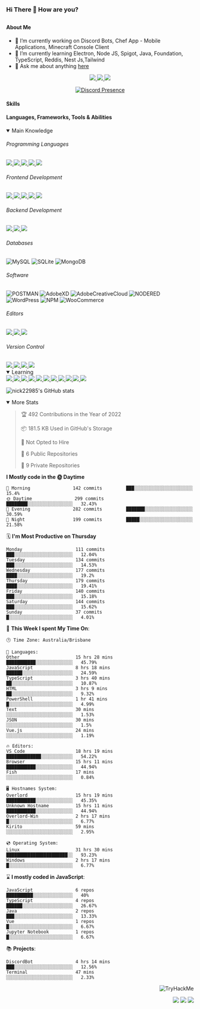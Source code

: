 ### Hi There 👋 How are you?

## <h4>About Me</h4>

- 🔭 I’m currently working on Discord Bots, Chef App - Mobile Applications, Minecraft Console Client
- 🌱 I’m currently learning Electron, Node JS, Spigot, Java, Foundation, TypeScript, Reddis, Nest Js,Tailwind
- 💬 Ask me about anything [here](https://github.com/nick22985/nick22985/issues)

<p align="center">
	<a href="https://discordapp.com/users/221602145462386688">
		<img src="https://img.shields.io/badge/Discord-5865F2.svg?&style=for-the-badge&logo=Discord&logoColor=white"/>
	</a>
	<a href="https://www.youtube.com/channel/UChZvyaTJSq0PweGmTpjPjRw">
		<img src="https://img.shields.io/badge/YouTube-FF0000.svg?&style=for-the-badge&logo=YouTube&logoColor=white"/>
	</a>
	<a href="https://twitter.com/nick22985">
		<img src="https://img.shields.io/badge/Twitter-1DA1F2.svg?&style=for-the-badge&logo=Twitter&logoColor=white"/>
	</a>
</p>
<p align="center">
	<a href="https://discord.com/users/221602145462386688" target="_blank" rel="nofollow">
		<img src="https://lanyard-profile-readme.vercel.app/api/221602145462386688?hideStatus=true" alt="Discord Presence" align="center">
	</a>
</p>


<h4>Skills</h4>
<h4>Languages, Frameworks, Tools & Abilities </h4>
<details open="true">
<summary>Main Knowledge</summary>

<h6>Programming Languages</h6>
<a href="">
	<img src="https://img.shields.io/badge/JavaScript-323330.svg?&style=flat-square&logo=javascript&logoColor=%23F7DF1E"/>
</a>
<a href="">
	<img src="https://img.shields.io/badge/PYTHON-3776AB.svg?&style=flat-square&logo=python&logoColor=white"/>
</a>
<a href="">
	<img src="https://img.shields.io/badge/C-3776AB.svg?&style=flat-square&logo=C&logoColor=white"/>
</a>
<a href="">
	<img src="https://img.shields.io/badge/C%23-239120.svg?&style=flat-square&logo=C-Sharp&logoColor=white"/>
</a>
<a href="">
	<img src="https://img.shields.io/badge/.Net-512BD4.svg?&style=flat-square&logo=.NET&logoColor=white"/>
</a>

<h6> Frontend Development </h6>
<a href="">
	<img src="https://img.shields.io/badge/React-61DAFB?style=flat-square&logo=react&logoColor=white"/>
</a>
<a href="">
	<img src="https://img.shields.io/badge/bootstrap-7952B3?style=flat-square&logo=bootstrap&logoColor=white"/>
</a>
<a href="">
	<img src="https://img.shields.io/badge/CSS3-%231572B6.svg?&style=flat-square&logo=css3&logoColor=white"/>
</a>
<a href="">
	<img src="https://img.shields.io/badge/HTML5-E34F26.svg?&style=flat-square&logo=html5&logoColor=white"/>
</a>
<a href="">
	<img src="https://img.shields.io/badge/Blazor-512BD4.svg?&style=flat-square&logo=Blazor&logoColor=white"/>
</a>

<h6> Backend Development </h6>
<a href="">
	<img src="https://img.shields.io/badge/NODEJS-339933.svg?&style=flat-square&logo=node.js&logoColor=white"/>
</a>
<a href="">
	<img src="https://img.shields.io/badge/NGINX-269539.svg?&style=flat-square&logo=nginx&logoColor=white"/>
</a>
<a href="">
	<img src="https://img.shields.io/badge/GRAPHQL-E10098.svg?&style=flat-square&logo=graphql&logoColor=white"/>
</a>

<h6> Databases </h6>

![MySQL](https://img.shields.io/badge/MySQL-4479A1.svg?&style=flat-square&logo=mysql&logoColor=white)
![SQLite](https://img.shields.io/badge/SQLite-003B57.svg?&style=flat-square&logo=sqlite&logoColor=white)
![MongoDB](https://img.shields.io/badge/MONGODB-47A248.svg?&style=flat-square&logo=mongodb&logoColor=white)

<h6>Software</h6>

![POSTMAN](https://img.shields.io/badge/Postman-FF6C37.svg?&style=flat-square&logo=postman&logoColor=white)
![AdobeXD](https://img.shields.io/badge/Adobe%20XD-FF61F6.svg?&style=flat-square&logo=Adobe-XD&logoColor=black)
![AdobeCreativeCloud](https://img.shields.io/badge/Adobe%20Creative%20Cloud-DA1F26.svg?&style=flat-square&logo=Adobe-Creative-Cloud&logoColor=white)
![NODERED](https://img.shields.io/badge/node%20red-8F0000.svg?&style=flat-square&logo=node-red&logoColor=white)
![WordPress](https://img.shields.io/badge/Wordpress-21759B.svg?&style=flat-square&logo=wordpress&logoColor=white)
![NPM](https://img.shields.io/badge/npm-CB3837.svg?&style=flat-square&logo=npm&logoColor=white)
![WooCommerce](https://img.shields.io/badge/WooCommerce-96588A.svg?&style=flat-square&logo=WooCommerce&logoColor=white)

<h6> Editors </h6>
<a href="">
	<img src="https://img.shields.io/badge/VSCODE-007ACC.svg?&style=flat-square&logo=visual-studio-code"/>
</a>
<a href="">
	<img src="https://img.shields.io/badge/Visual%20Studio-5C2D91.svg?&style=flat-square&logo=visual-studio"/>
</a>
<a href="">
	<img src="https://img.shields.io/badge/INTELLIJ-000000.svg?&style=flat-square&logo=intellij-idea"/>
</a>

<h6>Version Control</h6>
<a href="">
	<img src="https://img.shields.io/badge/GITHUB-%23121011.svg?&style=flat-square&logo=github&logoColor=white"/>
</a>
<a href="">
	<img src="https://img.shields.io/badge/GITLAB-%23181717.svg?&style=flat-square&logo=gitlab&logoColor=white"/>
</a>
<a href="">
	<img src="https://img.shields.io/badge/GIT-%23F05033.svg?&style=flat-square&logo=git&logoColor=white"/>
</a>
<a href="">
	<img src="https://img.shields.io/badge/-BitBucket-darkblue?style=flat-square&logo=bitbucket"/>
</a>

<!-- <br><br><br><br>

![MicrosoftAzure](https://img.shields.io/badge/Microsoft%20Azure-232F7E?style=flat-square&logo=microsoft-azure)
![GoogleCloud](https://img.shields.io/badge/Google%20Cloud-black?style=flat-square&logo=google-cloud)
![DigitalOcean](https://img.shields.io/badge/-Digital%20Ocean-darkblue?style=flat-square&logo=digitalocean)
![Heroku](https://img.shields.io/badge/-Heroku-430098?style=flat-square&logo=heroku)
![RaspberryPi](https://img.shields.io/badge/-Raspberry%20Pi-C51A4A?style=flat-square&logo=Raspberry-Pi)
![LINUX](https://img.shields.io/badge/LINUX-FCC624?style=flat-square-square&logo=linux&logoColor=black) -->

</details>
<details open="true">
<summary>Learning</summary>
<a href="">
	<img src="(https://img.shields.io/badge/JAVA-007396.svg?&style=flat-square&logo=java&logoColor=white"/>
</a>	
<a href="">
	<img src="https://img.shields.io/badge/TYPESCRIPT-%23007ACC.svg?&style=flat-square&logo=typescript&logoColor=white"/>
</a>	
<a href="">
	<img src="https://img.shields.io/badge/FIREBASE-FFCA28.svg?&style=flat-square&logo=firebase&logoColor=black"/>
</a>		
<a href="">
	<img src="https://img.shields.io/badge/KUBERNETES-326CE5.svg?&style=flat-square&logo=kubernetes&logoColor=white"/>
</a>	
<a href="">
	<img src="https://img.shields.io/badge/GITHUB%20ACTIONS-2088FF.svg?&style=flat-square&logo=github-actions&logoColor=white"/>
</a>	
<a href="">
	<img src="https://img.shields.io/badge/AMAZON%20AWS-232F3E.svg?&style=flat-square&logo=amazon-aws&logoColor=white"/>
</a>		
<a href="">
	<img src="https://img.shields.io/badge/JQUERY-0769AD.svg?&style=flat-square&logo=jquery&logoColor=white"/>
</a>	
<a href="">
	<img src="https://img.shields.io/badge/PHP-777BB4.svg?&style=flat-square&logo=php&logoColor=white"/>
</a>		
<a href="">
	<img src="https://img.shields.io/badge/DOCKER-2496ED.svg?&style=flat-square&logo=docker&logoColor=white"/>
</a>		
<a href="">
	<img src="https://img.shields.io/badge/Vue.js-4FC08D?style=flat-square&logo=Vue.js&logoColor=white"/>
</a>
<a href="">
	<img src="https://img.shields.io/badge/vuetify-1867C0?style=flat-square&logo=vuetify"/>
</a>
<!--webpack-->
<!--babel-->
<!--Express-->
<!--NextJS-->
<!--ReactNative-->
<!-- AI/ML -->
<!-- Tensorflow -->
<!-- Reddis -->
<!-- Cassendra -->
<!-- sqlLite -->
<!-- d3js -->
<!-- chartjs -->

<!-- 		Devops -->
<!-- docker -->
<!-- gcp -->
<!-- kubernetes -->
<!-- bash -->
<!-- azure -->

<!-- 			Backend as a serveice -->
<!-- firebase -->

<!-- 			Frameworks -->
<!-- dotnet -->
<!-- electron -->

<!-- 			Testing -->
<!-- Cypress -->
<!-- jest -->
<!-- mocha -->

</details>

![nick22985's GitHub stats](https://github-readme-stats.vercel.app/api?username=nick22985&count_private=true&show_icons=true&theme=github_dark)

<details open="false">
<summary>More Stats</summary>

<!--START_SECTION:devStats-->
> 🏆 492 Contributions in the Year of 2022
>
> 📦 181.5 KB Used in GitHub's Storage
>
> 🚫 Not Opted to Hire
>
> 📖 6 Public Repositories
>
> 🔐 9 Private Repositories

**I Mostly code in the 🌞 Daytime**
```text
🌅 Morning                142 commits         ███░░░░░░░░░░░░░░░░░░░░░░   15.4%
🌞 Daytime                299 commits         ████████░░░░░░░░░░░░░░░░░   32.43%
🌆 Evening                282 commits         ███████░░░░░░░░░░░░░░░░░░   30.59%
🌙 Night                  199 commits         █████░░░░░░░░░░░░░░░░░░░░   21.58%
```
🗓️ **I'm Most Productive on Thursday**
```text
Monday                    111 commits         ███░░░░░░░░░░░░░░░░░░░░░░   12.04%
Tuesday                   134 commits         ███░░░░░░░░░░░░░░░░░░░░░░   14.53%
Wednesday                 177 commits         ████░░░░░░░░░░░░░░░░░░░░░   19.2%
Thursday                  179 commits         ████░░░░░░░░░░░░░░░░░░░░░   19.41%
Friday                    140 commits         ███░░░░░░░░░░░░░░░░░░░░░░   15.18%
Saturday                  144 commits         ███░░░░░░░░░░░░░░░░░░░░░░   15.62%
Sunday                    37 commits          █░░░░░░░░░░░░░░░░░░░░░░░░   4.01%
```
🚀 **This Week I spent My Time On**:
```text
🕒 Time Zone: Australia/Brisbane

💬 Languages:
Other                     15 hrs 28 mins      ███████████░░░░░░░░░░░░░░   45.79%
JavaScript                8 hrs 18 mins       ██████░░░░░░░░░░░░░░░░░░░   24.59%
TypeScript                3 hrs 40 mins       ██░░░░░░░░░░░░░░░░░░░░░░░   10.87%
HTML                      3 hrs 9 mins        ██░░░░░░░░░░░░░░░░░░░░░░░   9.32%
PowerShell                1 hr 41 mins        █░░░░░░░░░░░░░░░░░░░░░░░░   4.99%
Text                      30 mins             ░░░░░░░░░░░░░░░░░░░░░░░░░   1.53%
JSON                      30 mins             ░░░░░░░░░░░░░░░░░░░░░░░░░   1.5%
Vue.js                    24 mins             ░░░░░░░░░░░░░░░░░░░░░░░░░   1.19%

🔥 Editors:
VS Code                   18 hrs 19 mins      █████████████░░░░░░░░░░░░   54.22%
Browser                   15 hrs 11 mins      ███████████░░░░░░░░░░░░░░   44.94%
Fish                      17 mins             ░░░░░░░░░░░░░░░░░░░░░░░░░   0.84%

🖥️ Hostnames System:
Overlord                  15 hrs 19 mins      ███████████░░░░░░░░░░░░░░   45.35%
Unknown Hostname          15 hrs 11 mins      ███████████░░░░░░░░░░░░░░   44.94%
Overlord-Win              2 hrs 17 mins       █░░░░░░░░░░░░░░░░░░░░░░░░   6.77%
Kirito                    59 mins             ░░░░░░░░░░░░░░░░░░░░░░░░░   2.95%

💿 Operating System:
Linux                     31 hrs 30 mins      ███████████████████████░░   93.23%
Windows                   2 hrs 17 mins       █░░░░░░░░░░░░░░░░░░░░░░░░   6.77%
```
⌛ **I mostly coded in JavaScript**:
```text
JavaScript                6 repos             ██████████░░░░░░░░░░░░░░░   40%
TypeScript                4 repos             ██████░░░░░░░░░░░░░░░░░░░   26.67%
Java                      2 repos             ███░░░░░░░░░░░░░░░░░░░░░░   13.33%
Vue                       1 repos             █░░░░░░░░░░░░░░░░░░░░░░░░   6.67%
Jupyter Notebook          1 repos             █░░░░░░░░░░░░░░░░░░░░░░░░   6.67%
```
📚 **Projects**:
```text
DiscordBot                4 hrs 14 mins       ███░░░░░░░░░░░░░░░░░░░░░░   12.56%
Terminal                  47 mins             ░░░░░░░░░░░░░░░░░░░░░░░░░   2.33%
```
<!--END_SECTION:devStats-->
</details>
<p align="right">
    <img src="https://tryhackme-badges.s3.amazonaws.com/nick22985.png" alt="TryHackMe">
</p>
<p align="right">
    <img src="https://www.codewars.com/users/nick22985/badges/micro"/>
    <img src="https://wakatime.com/badge/user/06ef56ec-e763-432c-a1cc-83e10de5b5a3.svg"/>
    <img src="https://badges.pufler.dev/visits/nick22985/nick22985?color=black&logo=github" />
</p>
